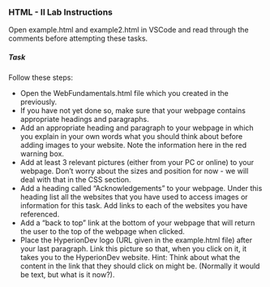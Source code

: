### HTML - II Lab Instructions
Open example.html and example2.html in VSCode and read through the comments before attempting these tasks.
##### Task
Follow these steps:
- Open the WebFundamentals.html file which you created in the previously. 
- If you have not yet done so, make sure that your webpage contains appropriate headings and paragraphs.
- Add an appropriate heading and paragraph to your webpage in which you explain in your own words what you should think about before adding images to your website. Note the information here in the red warning box.
- Add at least 3 relevant pictures (either from your PC or online) to your webpage. Don’t worry about the sizes and position for now - we will deal with that in the CSS section.
- Add a heading called “Acknowledgements” to your webpage. Under this heading list all the websites that you have used to access images or information for this task. Add links to each of the websites you have referenced.
- Add a “back to top” link at the bottom of your webpage that will return the user to the top of the webpage when clicked.
- Place the HyperionDev logo (URL given in the example.html file) after your last paragraph. Link this picture so that, when you click on it, it takes you to the HyperionDev website. Hint: Think about what the content in the link that they should click on might be. (Normally it would be text, but what is it now?).
